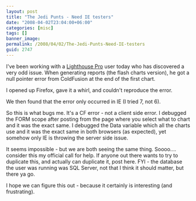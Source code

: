 ```yaml
---
layout: post
title: "The Jedi Punts - Need IE testers"
date: "2008-04-02T23:04:00+06:00"
categories: [misc]
tags: []
banner_image: 
permalink: /2008/04/02/The-Jedi-Punts-Need-IE-testers
guid: 2747
---
```


I've been working with a <a href="http://lighthousepro.riaforge.org">Lighthouse Pro</a> user today who has discovered a very odd issue. When generating reports (the flash charts version), he got a null pointer error from ColdFusion at the end of the first chart.

I opened up Firefox, gave it a whirl, and couldn't reproduce the error. 

We then found that the error only occurred in IE (I tried 7, not 6). 

So this is what bugs me. It's a CF error - not a client side error. I debugged the FORM scope after posting from the page where you select what to chart and it was the exact same. I debugged the Data variable which all the charts use and it was the exact same in both browsers (as expected), yet somehow only IE is throwing the server side issue. 

It seems impossible - but we are both seeing the same thing. Soooo.... consider this my official call for help. If anyone out there wants to try to duplicate this, and actually can duplicate it, post here. FYI - the database the user was running was SQL Server, not that I think it should matter, but there ya go.

I hope we can figure this out - because it certainly is interesting (and frustrating).